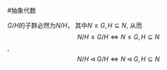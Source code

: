 #抽象代数 

$G/H$的子群必然为$N/H$， 其中$N\leqslant G,H\subseteq N$, 从而$$N/H \leqslant G/H \iff N\leqslant G,H\subseteq{N}$$,$$N/H \lhd G/H \iff N\lhd  G,H\subseteq{N}$$
